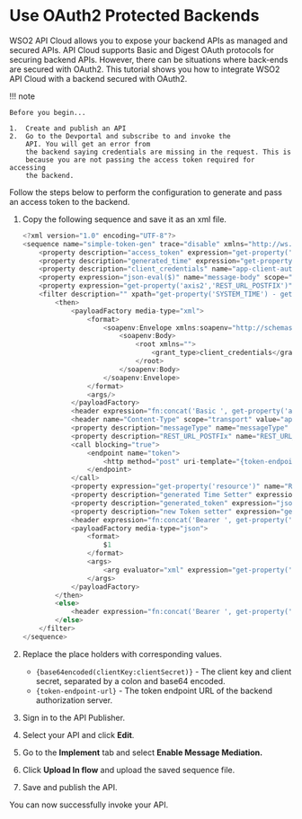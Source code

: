 # Use OAuth2 Protected Backends

WSO2 API Cloud allows you to expose your backend APIs as managed and
secured APIs. API Cloud supports Basic and Digest OAuth protocols for
securing backend APIs. However, there can be situations where back-ends
are secured with OAuth2. This tutorial shows you how to integrate WSO2
API Cloud with a backend secured with OAuth2.

!!! note
    
    Before you begin...
    
    1.  Create and publish an API
    2.  Go to the Devportal and subscribe to and invoke the
        API. You will get an error from
        the backend saying credentials are missing in the request. This is
        because you are not passing the access token required for accessing
        the backend.
    

Follow the steps below to perform the configuration to generate and
pass an access token to the backend.

1.  Copy the following sequence and save it as an xml file.

    ``` java
    <?xml version="1.0" encoding="UTF-8"?>
    <sequence name="simple-token-gen" trace="disable" xmlns="http://ws.apache.org/ns/synapse">
        <property description="access_token" expression="get-property('registry', 'local:/api-backend-credentials/pizzaOrderingAPI/access_Token')" name="access_token" scope="default" type="STRING"/>
        <property description="generated_time" expression="get-property('registry','local:/api-backend-credentials/pizzaOrderingAPI/generated_Time')" name="generated-time" scope="default" type="LONG"/>
        <property description="client_credentials" name="app-client-auth" scope="default" type="STRING" value="{base64encoded(clientKey:clientSecret)}"/>
        <property expression="json-eval($)" name="message-body" scope="default" type="STRING"/>
        <property expression="get-property('axis2','REST_URL_POSTFIX')" name="resource" scope="default" type="STRING"/>
        <filter description="" xpath="get-property('SYSTEM_TIME') - get-property('generated-time') > 3600000 or get-property('access_token') = ''">
            <then>
                <payloadFactory media-type="xml">
                    <format>
                        <soapenv:Envelope xmlns:soapenv="http://schemas.xmlsoap.org/soap/envelope/">
                            <soapenv:Body>
                                <root xmlns="">
                                    <grant_type>client_credentials</grant_type>
                                </root>
                            </soapenv:Body>
                        </soapenv:Envelope>
                    </format>
                    <args/>
                </payloadFactory>
                <header expression="fn:concat('Basic ', get-property('app-client-auth'))" name="Authorization" scope="transport"/>
                <header name="Content-Type" scope="transport" value="application/x-www-form-urlencoded"/>
                <property description="messageType" name="messageType" scope="axis2" type="STRING" value="application/x-www-form-urlencoded"/>
                <property description="REST_URL_POSTFIx" name="REST_URL_POSTFIX" scope="axis2" type="STRING" value=""/>
                <call blocking="true">
                    <endpoint name="token">
                        <http method="post" uri-template="{token-endpoint-url}"/>
                    </endpoint>
                </call>
                <property expression="get-property('resource')" name="REST_URL_POSTFIX" scope="axis2" type="STRING"/>
                <property description="generated Time Setter" expression="get-property('SYSTEM_TIME')" name="local:/api-backend-credentials/pizzaOrderingAPI/generated_Time" scope="registry" type="LONG"/>
                <property description="generated_token" expression="json-eval($.access_token)" name="generated-access-token" scope="default" type="STRING"/>
                <property description="new Token setter" expression="get-property('generated-access-token')" name="local:/api-backend-credentials/pizzaOrderingAPI/access_Token" scope="registry" type="STRING"/>
                <header expression="fn:concat('Bearer ', get-property('generated-access-token'))" name="Authorization" scope="transport"/>
                <payloadFactory media-type="json">
                    <format>
                        $1
                    </format>
                    <args>
                        <arg evaluator="xml" expression="get-property('message-body')"/>
                    </args>
                </payloadFactory>
            </then>
            <else>
                <header expression="fn:concat('Bearer ', get-property('access_token'))" name="Authorization" scope="transport"/>
            </else>
        </filter>
    </sequence>
    ```

2.  Replace the place holders with corresponding values.
    -   `{base64encoded(clientKey:clientSecret)}` -
        The client key and client secret, separated by a colon and
        base64 encoded.
    -   `{token-endpoint-url}` - The token
        endpoint URL of the backend authorization server.
3.  Sign in to the API Publisher.
4.  Select your API and click **Edit**. 
5.  Go to the **Implement** tab and select **Enable Message
    Mediation.**  
6.  Click **Upload In flow** and upload the saved sequence file.  
7.  Save and publish the API.

You can now successfully invoke your API.
